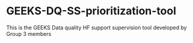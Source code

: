 # GEEKS-DQ-SS-prioritization-tool
This is the GEEKS Data quality HF support supervision tool developed by Group 3 members
